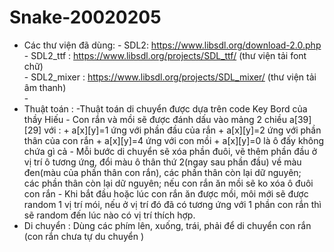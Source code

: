 # Snake-20020205
* Các thư viện đã dùng:
      - SDL2: https://www.libsdl.org/download-2.0.php                                                                     
      - SDL2_ttf : https://www.libsdl.org/projects/SDL_ttf/ (thư viện tải font chữ)                                                                                 
      - SDL2_mixer : https://www.libsdl.org/projects/SDL_mixer/ (thư viện tải âm thanh)                                                                     
      - 
* Thuật toán :
      -Thuật toán di chuyển được dựa trên code Key Bord của thầy Hiếu
      - Con rắn và mồi sẽ được đánh dấu vào mảng 2 chiều a[39][29] với  :
                + a[x][y]=1 ứng với phần đầu của rắn
                + a[x][y]=2 ứng với phần thân của con rắn
                + a[x][y]=4 ứng với con mồi
                + a[x][y]=0  là ô đấy không chứa gì cả
      - Mỗi bước di chuyển sẽ xóa phần đuôi, vẽ thêm phần đầu ở vị trí ô tương ứng, đổi màu ô thân thứ 2(ngay sau phần đầu) về màu đen(màu của phần thân con rắn), các phần thân còn lại dữ nguyên;  
      các phần thân còn lại dữ nguyên; nếu con rắn ăn mồi sẽ ko xóa ô đuôi con rắn
      - Khi bắt đầu hoặc lúc con rắn ăn được mồi, môi mới sẽ được random 1 vị trí mói, nếu ở vị trí đó đã có tương ứng với 1 phần con rắn thì sẽ random đến lúc nào có vị trí thích hợp.
* Di chuyển : 
       Dùng các phím lên, xuống, trái, phải để di chuyển con rắn
               (con rắn chưa tự du chuyển )
